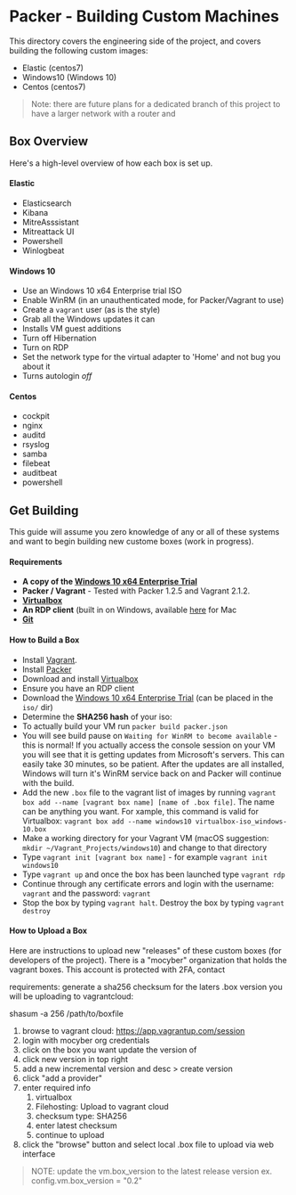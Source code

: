 # Packer - Building Custom Machines

This directory covers the engineering side of the project, and covers building 
the following custom images:

- Elastic (centos7)
- Windows10 (Windows 10)
- Centos (centos7)

> Note: there are future plans for a dedicated branch of this project to have 
a larger network with a router and 


## Box Overview
Here's a high-level overview of how each box is set up.


#### Elastic

* Elasticsearch
* Kibana
* MitreAsssistant
* Mitreattack UI
* Powershell
* Winlogbeat


#### Windows 10

* Use an Windows 10 x64 Enterprise trial ISO
* Enable WinRM (in an unauthenticated mode, for Packer/Vagrant to use)
* Create a `vagrant` user (as is the style)
* Grab all the Windows updates it can
* Installs VM guest additions
* Turn off Hibernation
* Turn on RDP
* Set the network type for the virtual adapter to 'Home' and not bug you about it
* Turns autologin *off*


#### Centos

* cockpit
* nginx
* auditd
* rsyslog
* samba
* filebeat
* auditbeat
* powershell


## Get Building
This guide will assume you zero knowledge of any or all of these systems and want to begin building new custome boxes (work in progress).

#### Requirements

* **A copy of the [Windows 10 x64 Enterprise Trial](https://www.microsoft.com/en-us/evalcenter/evaluate-windows-10-enterprise)**
* **Packer / Vagrant** - Tested with Packer 1.2.5 and Vagrant 2.1.2. 
* **[Virtualbox](https://www.virtualbox.org/)**
* **An RDP client** (built in on Windows, available [here](https://itunes.apple.com/us/app/microsoft-remote-desktop-10/id1295203466?mt=12) for Mac
* **[Git](https://git-scm.com/book/en/v2/Getting-Started-Installing-Git)**


#### How to Build a Box

* Install [Vagrant](https://www.vagrantup.com/).
* Install [Packer](https://packer.io/)
* Download and install [Virtualbox](https://www.virtualbox.org/)
* Ensure you have an RDP client
* Download the [Windows 10 x64 Enterprise Trial](https://www.microsoft.com/en-us/evalcenter/evaluate-windows-10-enterprise) (can be placed in the `iso/` dir)
* Determine the **SHA256 hash** of your iso: 
* To actually build your VM run `packer build packer.json` 
* You will see build pause on `Waiting for WinRM to become available` - this is normal! If you actually access the console session on your VM you will see that it is getting updates from Microsoft's servers. This can easily take 30 minutes, so be patient. After the updates are all installed, Windows will turn it's WinRM service back on and Packer will continue with the build. 
* Add the new `.box` file to the vagrant list of images by running `vagrant box add --name [vagrant box name] [name of .box file]`. The name can be anything you want. For xample, this command is valid for Virtualbox: `vagrant box add --name windows10 virtualbox-iso_windows-10.box`
* Make a working directory for your Vagrant VM (macOS suggestion: `mkdir ~/Vagrant_Projects/windows10`) and change to that directory
* Type `vagrant init [vagrant box name]` - for example `vagrant init windows10`
* Type `vagrant up` and once the box has been launched type `vagrant rdp`
* Continue through any certificate errors and login with the username: `vagrant` and the password: `vagrant`
* Stop the box by typing `vagrant halt`. Destroy the box by typing `vagrant destroy`


#### How to Upload a Box
Here are instructions to upload new "releases" of these custom boxes (for developers 
of the project). There is a "mocyber" organization that holds the vagrant boxes. 
This account is protected with 2FA, contact

requirements: generate a sha256 checksum for the laters .box version you will be uploading to vagrantcloud:

shasum -a 256 /path/to/boxfile


1. browse to vagrant cloud: https://app.vagrantup.com/session
2. login with mocyber org credentials
3. click on the box you want update the version of
4. click new version in top right
5. add a new incremental version and desc > create version
6. click "add a provider"
7. enter required info
    1. virtualbox
    2. Filehosting: Upload to vagrant cloud
    3. checksum type: SHA256
    4. enter latest checksum
    5. continue to upload
8. click the "browse" button and select local .box file to upload via web interface

> NOTE: update the vm.box_version to the latest release version ex. config.vm.box_version = "0.2"